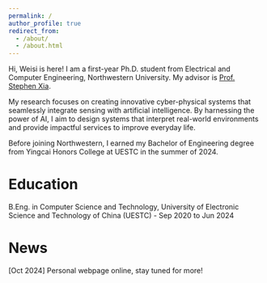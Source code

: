 ```yaml
---
permalink: /
author_profile: true
redirect_from: 
  - /about/
  - /about.html
---
```

Hi, Weisi is here! I am a first-year Ph.D. student from Electrical and Computer Engineering, Northwestern University. My advisor is [Prof. Stephen Xia](http://www.stephenxia.com/).

My research focuses on creating innovative cyber-physical systems that seamlessly integrate sensing with artificial intelligence. By harnessing the power of AI, I aim to design systems that interpret real-world environments and provide impactful services to improve everyday life.

Before joining Northwestern, I earned my Bachelor of Engineering degree from Yingcai Honors College at UESTC in the summer of 2024.

**Education**
======
B.Eng. in Computer Science and Technology, University of Electronic Science and Technology of China (UESTC) - Sep 2020 to Jun 2024


News
======
[Oct 2024] Personal webpage online, stay tuned for more!
